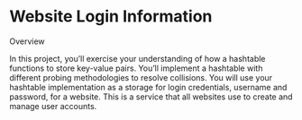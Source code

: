 # Website Login Information

Overview

In this project, you’ll exercise your understanding of how a hashtable functions to store key-value pairs. You’ll implement a hashtable with different probing methodologies to resolve collisions. You will use your hashtable implementation as a storage for login credentials, username and password, for a website. This is a service that all websites use to create and manage user accounts.
